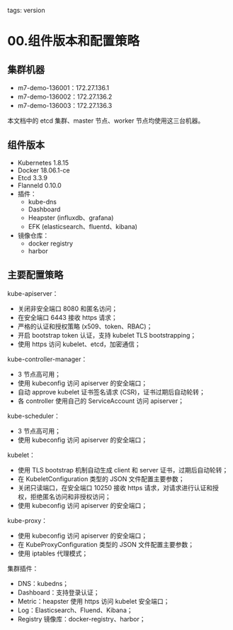 <!-- toc -->

tags: version

# 00.组件版本和配置策略

## 集群机器

+ m7-demo-136001：172.27.136.1
+ m7-demo-136002：172.27.136.2
+ m7-demo-136003：172.27.136.3

本文档中的 etcd 集群、master 节点、worker 节点均使用这三台机器。

## 组件版本

+ Kubernetes 1.8.15
+ Docker 18.06.1-ce
+ Etcd 3.3.9
+ Flanneld 0.10.0
+ 插件：
    - kube-dns
    - Dashboard
    - Heapster (influxdb、grafana)
    - EFK (elasticsearch、fluentd、kibana)
+ 镜像仓库：
    - docker registry
    - harbor

## 主要配置策略

kube-apiserver：

+ 关闭非安全端口 8080 和匿名访问；
+ 在安全端口 6443 接收 https 请求；
+ 严格的认证和授权策略 (x509、token、RBAC)；
+ 开启 bootstrap token 认证，支持 kubelet TLS bootstrapping；
+ 使用 https 访问 kubelet、etcd，加密通信；

kube-controller-manager：

+ 3 节点高可用；
+ 使用 kubeconfig 访问 apiserver 的安全端口；
+ 自动 approve kubelet 证书签名请求 (CSR)，证书过期后自动轮转；
+ 各 controller 使用自己的 ServiceAccount 访问 apiserver；

kube-scheduler：

+ 3 节点高可用；
+ 使用 kubeconfig 访问 apiserver 的安全端口；

kubelet：

+ 使用 TLS bootstrap 机制自动生成 client 和 server 证书，过期后自动轮转；
+ 在 KubeletConfiguration 类型的 JSON 文件配置主要参数；
+ 关闭只读端口，在安全端口 10250 接收 https 请求，对请求进行认证和授权，拒绝匿名访问和非授权访问；
+ 使用 kubeconfig 访问 apiserver 的安全端口；

kube-proxy：

+ 使用 kubeconfig 访问 apiserver 的安全端口；
+ 在 KubeProxyConfiguration  类型的 JSON 文件配置主要参数；
+ 使用 iptables 代理模式；

集群插件：

+ DNS：kubedns；
+ Dashboard：支持登录认证；
+ Metric：heapster 使用 https 访问 kubelet 安全端口；
+ Log：Elasticsearch、Fluend、Kibana；
+ Registry 镜像库：docker-registry、harbor；